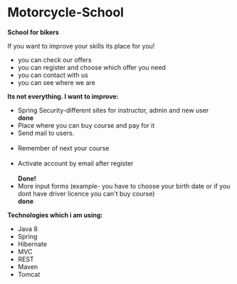 # Motorcycle-School

<b>School for bikers</b> <br>

If you want to improve your skills its place for you! <br>
<ul>
<li>you can check our offers <br></li>
<li>you can register and choose which offer you need <br></li>
<li>you can contact with us <br></li>
<li>you can see where we are</li>
</ul>
<b>Its not everything. I want to improve:</b>
<ul>
<li>Spring Security-different sites for instructor, admin and new user <br></li> <b>done</b>
<li>Place where you can buy course and pay for it <br></li>
  <li>Send mail to users.</li><br>
  <li>Remember of next your course</li><br>
  <li>Activate account by email after register</li><br><b>Done!</b>
<li>More input forms (example- you have to choose your birth date or if you dont have driver licence you can't buy course) <br></li><b>done</b>
</ul>

<b>Technologies which i am using: <br></b>
<ul>
<li>Java 8 <br></li>
<li>Spring <br></li>
<li>Hibernate <br></li>
<li>MVC <br></li>
<li>REST <br></li>
<li>Maven</li>
<li>Tomcat</li>
  
  </ul>
